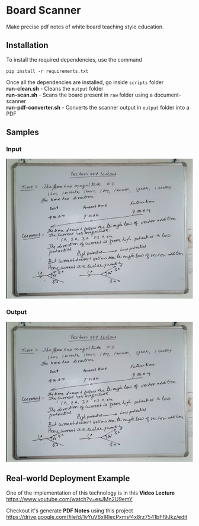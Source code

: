 # Board Scanner

Make precise pdf notes of white board teaching style education.

## Installation

To install the required dependencies, use the command

```
pip install -r requirements.txt
```

Once all the dependencies are installed, go inside `scripts` folder <br />
**run-clean.sh** - Cleans the `output` folder <br />
**run-scan.sh** - Scans the board present in `raw` folder using a document-scanner <br />
**run-pdf-converter.sh** - Converts the scanner output in `output` folder into a PDF <br />

## Samples

### Input

![sample-input](sample/sample-input.png)

### Output

![sample-output](sample/sample-input.png)

## Real-world Deployment Example

One of the implementation of this technology is in this **Video Lecture** <br />
https://www.youtube.com/watch?v=esJMn2U9emY

Checkout it's generate **PDF Notes** using this project <br />
https://drive.google.com/file/d/1yYuV6xIRIecPxmsf4x8rz7541bFf9Jkz/edit
